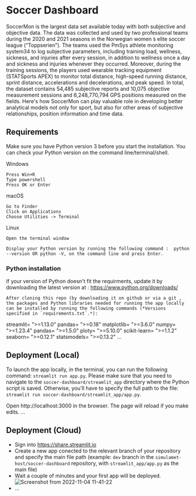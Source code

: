 # Soccer Dashboard

SoccerMon is the largest data set available today with both subjective and objective data. The data was collected and used by two professional teams during the 2020 and 2021 seasons in the Norwegian women ́s elite soccer league (“Toppserien”). The teams used the PmSys athlete monitoring system34 to log subjective parameters, including training load, wellness, sickness, and injuries after every session, in addition to wellness once a day and sickness and injuries whenever they occurred. Moreover, during the training sessions, the players used wearable tracking equipment (STATSports APEX) to monitor total distance, high-speed running distance, sprint distance, accelerations and decelerations, and peak speed. 
In total, the dataset contains 54,485 subjective reports and 10,075 objective measurement sessions and 6,248,770,794 GPS positions measured on the fields.
Here's how SoccerMon can play valuable role in developing better analytical models not only for sport, but also for other areas of subjective relationships, position information and time data.

## Requirements

Make sure you have Python version 3 before you start the installation. You can check your Python version on the command line/terminal/shell. 

Windows

    Press Win+R
    Type powershell
    Press OK or Enter

macOS

    Go to Finder
    Click on Applications
    Choose Utilities -> Terminal

Linux

    Open the terminal window
    
```
Display your Python version by running the following command :  python --version OR python -V, on the command line and press Enter. 
```
### Python installation

If your version of Python doesn't fit the requirments, update it by downloading the latest version at :  https://www.python.org/downloads/

```
After cloning this repo (by downloading it on github or via a git , the packages and Python libraries needed for running the app locally can be installed by running the following commands (*Versions specified in `requirements.txt`.*):
```
streamlit= ">=1.13.0"
pandas= ">=0.18"
matplotlib= ">=3.6.0"
numpy= ">=1.23.4"
pandas= ">=1.5.0"
ploty= ">=5.10.0"
scikit-learn= ">=1.1.2"
seaborn= ">=0.12.1"
statsmodels= ">=0.13.2"
...

## Deployment (Local)

To launch the app locally, in the terminal, you can run the following command: `streamlit run app.py`. Please make sure that you need to navigate to the `soccer-dashboard/streamlit_app` directory where the Python script is saved. Otherwise, you’ll have to specify the full path to the file: `streamlit run soccer-dashboard/streamlit_app/app.py`.

Open http://localhost:3000 in the browser. The page will reload if you make edits.
...

## Deployment (Cloud)

- Sign into https://share.streamlit.io
- Create a new app conected to the relevant branch of your repository and specify the main file path (example: `dev` branch in the `simulamet-host/soccer-dashboard` repository, with `streamlit_app/app.py` as the main file)
- Wait a couple of minutes and your first app will be deployed.
![Screenshot from 2022-11-04 11-41-22](https://user-images.githubusercontent.com/84230658/199953952-bb704a85-ce38-42aa-87a1-c4217c34db3b.png)
- ...
